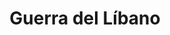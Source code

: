 ﻿---
title: "Guerra del Líbano"
permalink: periodes_413.html
layout: periode
dataInici: 1982-06-06
dataFi: 1985-06-22
sidebar: periodes
pares:
  - id: 407
    title: "Conflicto árabe-israelí"
    dataInici: "(1948-05-14)"

fills:
jocsPrincipals:
  - title: "Lebanon '82: Operation Peace for Galilee"
    bggId: 129326
    dataInici: 
    dataFi: 

jocsEscenaris:
jocsEpoca:
jocsEpocaEscenaris:
---

